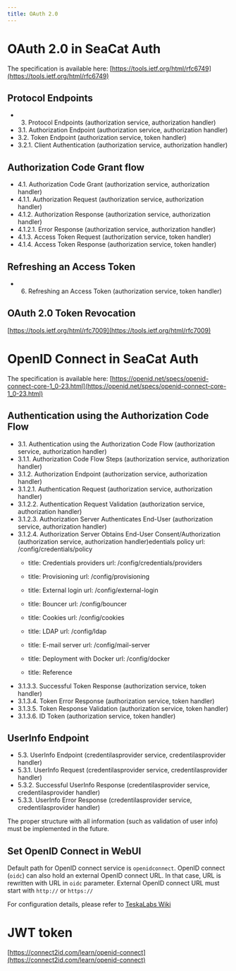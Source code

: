 ```yaml
---
title: OAuth 2.0
---
```


# OAuth 2.0 in SeaCat Auth

The specification is available here:
[https://tools.ietf.org/html/rfc6749](https://tools.ietf.org/html/rfc6749)


## Protocol Endpoints

- 3. Protocol Endpoints (authorization service, authorization handler)
- 3.1. Authorization Endpoint (authorization service, authorization handler)
- 3.2. Token Endpoint (authorization service, token handler)
- 3.2.1. Client Authentication (authorization service, authorization handler)

## Authorization Code Grant flow

- 4.1.  Authorization Code Grant (authorization service, authorization handler)
- 4.1.1.  Authorization Request (authorization service, authorization handler)
- 4.1.2.  Authorization Response (authorization service, authorization handler)
- 4.1.2.1.  Error Response (authorization service, authorization handler)
- 4.1.3.  Access Token Request (authorization service, token handler)
- 4.1.4.  Access Token Response (authorization service, token handler)

##  Refreshing an Access Token

- 6.  Refreshing an Access Token (authorization service, token handler)

## OAuth 2.0 Token Revocation

[https://tools.ietf.org/html/rfc7009](https://tools.ietf.org/html/rfc7009)

# OpenID Connect in SeaCat Auth

The specification is available here:
[https://openid.net/specs/openid-connect-core-1_0-23.html](https://openid.net/specs/openid-connect-core-1_0-23.html)

## Authentication using the Authorization Code Flow

- 3.1.  Authentication using the Authorization Code Flow (authorization service, authorization handler)
- 3.1.1.  Authorization Code Flow Steps (authorization service, authorization handler)
- 3.1.2.  Authorization Endpoint (authorization service, authorization handler)
- 3.1.2.1.  Authentication Request (authorization service, authorization handler)
- 3.1.2.2.  Authentication Request Validation (authorization service, authorization handler)
- 3.1.2.3.  Authorization Server Authenticates End-User (authorization service, authorization handler)
- 3.1.2.4.  Authorization Server Obtains End-User Consent/Authorization (authorization service, authorization handler)edentials policy
      url: /config/credentials/policy
    - title: Credentials providers
      url: /config/credentials/providers
    - title: Provisioning
      url: /config/provisioning
    - title: External login
      url: /config/external-login
    - title: Bouncer
      url: /config/bouncer
    - title: Cookies
      url: /config/cookies
    - title: LDAP
      url: /config/ldap
    - title: E-mail server
      url: /config/mail-server
    - title: Deployment with Docker
      url: /config/docker

  - title: Reference
- 3.1.3.3.  Successful Token Response (authorization service, token handler)
- 3.1.3.4.  Token Error Response (authorization service, token handler)
- 3.1.3.5.  Token Response Validation (authorization service, token handler)
- 3.1.3.6.  ID Token (authorization service, token handler)

## UserInfo Endpoint

- 5.3.  UserInfo Endpoint (credentilasprovider service, credentilasprovider handler)
- 5.3.1.  UserInfo Request (credentilasprovider service, credentilasprovider handler)
- 5.3.2.  Successful UserInfo Response (credentilasprovider service, credentilasprovider handler)
- 5.3.3.  UserInfo Error Response (credentilasprovider service, credentilasprovider handler)

The proper structure with all information (such as validation of user info) must be implemented in the future.

## Set OpenID Connect in WebUI

Default path for OpenID connect service is `openidconnect`. OpenID connect (`oidc`) can also hold an external OpenID connect URL. In that case, URL is rewritten with URL in `oidc` parameter. External OpenID connect URL must start with `http://` or `https://`

For configuration details, please refer to [TeskaLabs Wiki](http://wiki.teskalabs.int/rd/projects/asab-webui/configuration/url-config)

# JWT token

[https://connect2id.com/learn/openid-connect](https://connect2id.com/learn/openid-connect)

